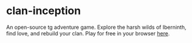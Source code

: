 # clan-inception

An open-source tg adventure game. Explore the harsh wilds of Iberninth, find love, and rebuild your clan. Play for free in your browser [here](http://themysteryprocess.github.io/clan-inception/).
